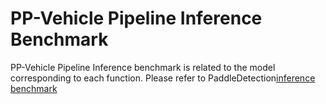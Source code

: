 # PP-Vehicle Pipeline Inference Benchmark

PP-Vehicle Pipeline Inference benchmark is related to the model corresponding to each function. Please refer to PaddleDetection[inference benchmark](https://github.com/PaddlePaddle/PaddleDetection/blob/release/2.5/deploy/BENCHMARK_INFER_en.md)
